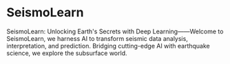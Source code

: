 # SeismoLearn
SeismoLearn: Unlocking Earth's Secrets with Deep Learning——Welcome to SeismoLearn, we harness AI to transform seismic data analysis, interpretation, and prediction. Bridging cutting-edge AI with earthquake science, we explore the subsurface world.
